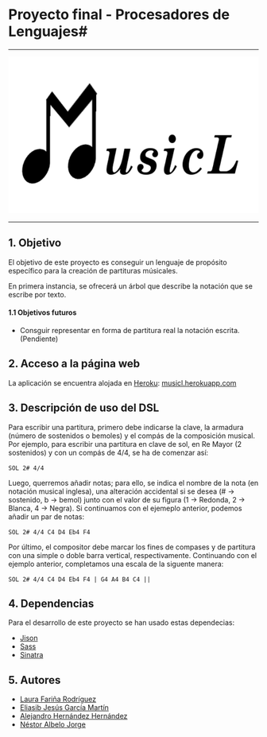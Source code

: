 # Proyecto final - Procesadores de Lenguajes#
___

![logo](https://raw.githubusercontent.com/alu0100698121/MusicL/master/public/MusicL2.png)

___
## 1. Objetivo
El objetivo de este proyecto es conseguir un lenguaje de propósito específico para la creación de partituras músicales.

En primera instancia, se ofrecerá un árbol que describe la notación que se escribe por texto.

#### 1.1 Objetivos futuros
- Consguir representar en forma de partitura real la notación escrita. (Pendiente)

## 2. Acceso a la página web

La aplicación se encuentra alojada en [Heroku][Heroku]: [musicl.herokuapp.com][MusicL]
   

## 3. Descripción de uso del DSL

Para escribir una partitura, primero debe indicarse la clave, la armadura (número de sostenidos o bemoles) y el compás de la composición musical. Por ejemplo, para escribir una partitura en clave de sol, en Re Mayor (2 sostenidos) y con un compás de 4/4, se ha de comenzar así:

    SOL 2# 4/4
    
Luego, querremos añadir notas; para ello, se indica el nombre de la nota (en notación musical inglesa), una alteración accidental si se desea (# -> sostenido, b -> bemol) junto con el valor de su figura (1 -> Redonda, 2 -> Blanca, 4 -> Negra). Si continuamos con el ejemeplo anterior, podemos añadir un par de notas:

    SOL 2# 4/4 C4 D4 Eb4 F4
    
Por último, el compositor debe marcar los fines de compases y de partitura con una simple o doble barra vertical, respectivamente. Continuando con el ejemplo anterior, completamos una escala de la siguente manera:

    SOL 2# 4/4 C4 D4 Eb4 F4 | G4 A4 B4 C4 ||


## 4. Dependencias

Para el desarrollo de este proyecto se han usado estas dependecias:
- [Jison][Jison]
- [Sass][Sass]
- [Sinatra][Sinatra]


## 5. Autores
- [Laura Fariña Rodríguez][Laura-gh]
- [Eliasib Jesús García Martín][Eliasib-gh]
- [Alejandro Hernández Hernández][Alejandro-gh]
- [Néstor Albelo Jorge][Nestor-gh]


[Heroku]: https://www.heroku.com/
[MusicL]: http://musicl.herokuapp.com/
[Jison]: http://zaach.github.io/jison/
[Sass]: http://sass-lang.com/
[Sinatra]: http://www.sinatrarb.com/
[Laura-gh]: https://github.com/alu0100693096
[Eliasib-gh]: https://github.com/alu0100698121
[Alejandro-gh]: https://github.com/alu0100699715
[Nestor-gh]: https://github.com/alu0100598322